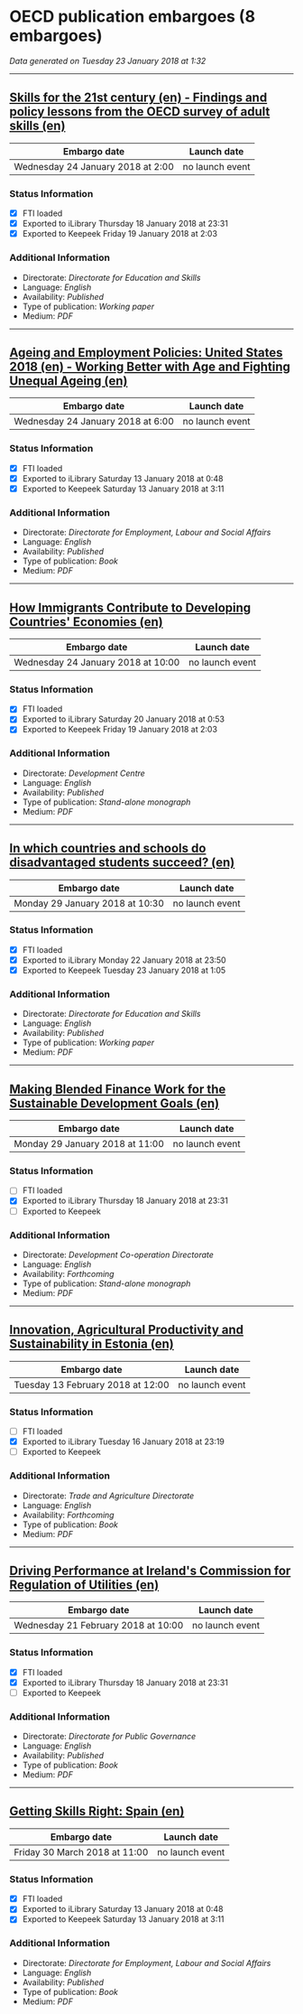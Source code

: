 # OECD publication embargoes (8 embargoes)

*Data generated on Tuesday 23 January 2018 at 1:32*

------

## [Skills for the 21st century (en) -  Findings and policy lessons from the OECD survey of adult skills (en)](https://doi.org/10.1787/96e69229-en)

Embargo date | Launch date
-------------|------------
Wednesday 24 January 2018 at 2:00 | no launch event

### Status Information
- [x] FTI loaded 
- [x] Exported to iLibrary Thursday 18 January 2018 at 23:31
- [x] Exported to Keepeek Friday 19 January 2018 at 2:03

### Additional Information

* Directorate: *Directorate for Education and Skills*
* Language: *English*
* Availability: *Published*
* Type of publication: *Working paper*
* Medium: *PDF*

------

## [Ageing and Employment Policies: United States 2018 (en) - Working Better with Age and Fighting Unequal Ageing (en)](https://doi.org/10.1787/9789264190115-en)

Embargo date | Launch date
-------------|------------
Wednesday 24 January 2018 at 6:00 | no launch event

### Status Information
- [x] FTI loaded 
- [x] Exported to iLibrary Saturday 13 January 2018 at 0:48
- [x] Exported to Keepeek Saturday 13 January 2018 at 3:11

### Additional Information

* Directorate: *Directorate for Employment, Labour and Social Affairs*
* Language: *English*
* Availability: *Published*
* Type of publication: *Book*
* Medium: *PDF*

------

## [How Immigrants Contribute to Developing Countries' Economies (en)](https://doi.org/10.1787/9789264288737-en)

Embargo date | Launch date
-------------|------------
Wednesday 24 January 2018 at 10:00 | no launch event

### Status Information
- [x] FTI loaded 
- [x] Exported to iLibrary Saturday 20 January 2018 at 0:53
- [x] Exported to Keepeek Friday 19 January 2018 at 2:03

### Additional Information

* Directorate: *Development Centre*
* Language: *English*
* Availability: *Published*
* Type of publication: *Stand-alone monograph*
* Medium: *PDF*

------

## [In which countries and schools do disadvantaged students succeed? (en)](https://doi.org/10.1787/66e037e8-en)

Embargo date | Launch date
-------------|------------
Monday 29 January 2018 at 10:30 | no launch event

### Status Information
- [x] FTI loaded 
- [x] Exported to iLibrary Monday 22 January 2018 at 23:50
- [x] Exported to Keepeek Tuesday 23 January 2018 at 1:05

### Additional Information

* Directorate: *Directorate for Education and Skills*
* Language: *English*
* Availability: *Published*
* Type of publication: *Working paper*
* Medium: *PDF*

------

## [Making Blended Finance Work for the Sustainable Development Goals (en)](https://doi.org/10.1787/9789264288768-en)

Embargo date | Launch date
-------------|------------
Monday 29 January 2018 at 11:00 | no launch event

### Status Information
- [ ] FTI loaded
- [x] Exported to iLibrary Thursday 18 January 2018 at 23:31
- [ ] Exported to Keepeek

### Additional Information

* Directorate: *Development Co-operation Directorate*
* Language: *English*
* Availability: *Forthcoming*
* Type of publication: *Stand-alone monograph*
* Medium: *PDF*

------

## [Innovation, Agricultural Productivity and Sustainability in Estonia (en)](https://doi.org/10.1787/9789264288744-en)

Embargo date | Launch date
-------------|------------
Tuesday 13 February 2018 at 12:00 | no launch event

### Status Information
- [ ] FTI loaded
- [x] Exported to iLibrary Tuesday 16 January 2018 at 23:19
- [ ] Exported to Keepeek

### Additional Information

* Directorate: *Trade and Agriculture Directorate*
* Language: *English*
* Availability: *Forthcoming*
* Type of publication: *Book*
* Medium: *PDF*

------

## [Driving Performance at Ireland's Commission for Regulation of Utilities (en)](https://doi.org/10.1787/9789264190061-en)

Embargo date | Launch date
-------------|------------
Wednesday 21 February 2018 at 10:00 | no launch event

### Status Information
- [x] FTI loaded 
- [x] Exported to iLibrary Thursday 18 January 2018 at 23:31
- [ ] Exported to Keepeek

### Additional Information

* Directorate: *Directorate for Public Governance*
* Language: *English*
* Availability: *Published*
* Type of publication: *Book*
* Medium: *PDF*

------

## [Getting Skills Right: Spain (en)](https://doi.org/10.1787/9789264282346-en)

Embargo date | Launch date
-------------|------------
Friday 30 March 2018 at 11:00 | no launch event

### Status Information
- [x] FTI loaded 
- [x] Exported to iLibrary Saturday 13 January 2018 at 0:48
- [x] Exported to Keepeek Saturday 13 January 2018 at 3:11

### Additional Information

* Directorate: *Directorate for Employment, Labour and Social Affairs*
* Language: *English*
* Availability: *Published*
* Type of publication: *Book*
* Medium: *PDF*